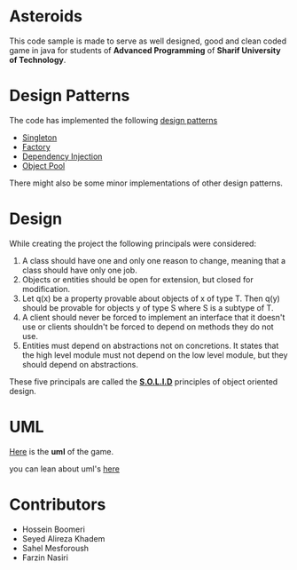 # Asteroids 
This code sample is made to serve as well designed, good and clean coded game in java for students of 
**Advanced Programming**  of **Sharif University of Technology**.

# Design Patterns
The code has implemented the following [design patterns](https://sourcemaking.com/design_patterns)
* [Singleton](https://www.javatpoint.com/singleton-design-pattern-in-java)
* [Factory](https://www.tutorialsteacher.com/ioc/dependency-injection)
* [Dependency Injection](https://sourcemaking.com/design_patterns)
* [Object Pool](https://www.javatpoint.com/object-pool-pattern)

There might also be some minor implementations of other design patterns.

# Design
While creating the project the following principals were considered:

1. A class should have one and only one reason to change, meaning that a class should have only one job.
2. Objects or entities should be open for extension, but closed for modification.
3. Let q(x) be a property provable about objects of x of type T. Then q(y) should be provable for objects y of type S where S is a subtype of T.
4. A client should never be forced to implement an interface that it doesn't use or clients shouldn't be forced to depend on methods they do not use.
5. Entities must depend on abstractions not on concretions. It states that the high level module must not depend on the low level module, but they should depend on abstractions.

These five principals are called the [**S.O.L.I.D**](https://scotch.io/bar-talk/s-o-l-i-d-the-first-five-principles-of-object-oriented-design)  principles of object oriented design.

# UML
[Here](https://drive.google.com/open?id=1PeKLyWMS4hKkeFq1DXovTvYq6-yNF8Pa) is the **uml** of the game.

you can lean about uml's  [here](https://faranesh.com/blog/uml-tutorial)



# Contributors
* Hossein Boomeri
* Seyed Alireza Khadem 
* Sahel Mesforoush
* Farzin Nasiri


